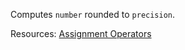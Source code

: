Computes <code>number</code> rounded to <code>precision</code>.

Resources: [Assignment Operators](https://developer.mozilla.org/docs/Web/JavaScript/Reference/Operators/Assignment_Operators#Exponentiation_assignment)
